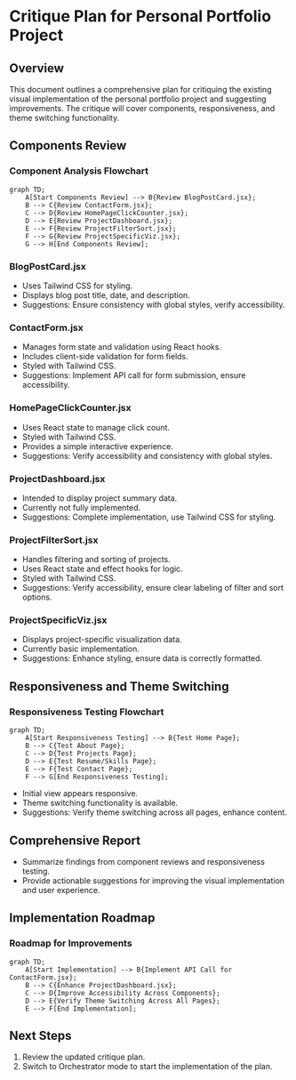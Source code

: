 # Critique Plan for Personal Portfolio Project

## Overview
This document outlines a comprehensive plan for critiquing the existing visual implementation of the personal portfolio project and suggesting improvements. The critique will cover components, responsiveness, and theme switching functionality.

## Components Review
### Component Analysis Flowchart
```mermaid
graph TD;
    A[Start Components Review] --> B{Review BlogPostCard.jsx};
    B --> C{Review ContactForm.jsx};
    C --> D{Review HomePageClickCounter.jsx};
    D --> E{Review ProjectDashboard.jsx};
    E --> F{Review ProjectFilterSort.jsx};
    F --> G{Review ProjectSpecificViz.jsx};
    G --> H[End Components Review];
```

### BlogPostCard.jsx
- Uses Tailwind CSS for styling.
- Displays blog post title, date, and description.
- Suggestions: Ensure consistency with global styles, verify accessibility.

### ContactForm.jsx
- Manages form state and validation using React hooks.
- Includes client-side validation for form fields.
- Styled with Tailwind CSS.
- Suggestions: Implement API call for form submission, ensure accessibility.

### HomePageClickCounter.jsx
- Uses React state to manage click count.
- Styled with Tailwind CSS.
- Provides a simple interactive experience.
- Suggestions: Verify accessibility and consistency with global styles.

### ProjectDashboard.jsx
- Intended to display project summary data.
- Currently not fully implemented.
- Suggestions: Complete implementation, use Tailwind CSS for styling.

### ProjectFilterSort.jsx
- Handles filtering and sorting of projects.
- Uses React state and effect hooks for logic.
- Styled with Tailwind CSS.
- Suggestions: Verify accessibility, ensure clear labeling of filter and sort options.

### ProjectSpecificViz.jsx
- Displays project-specific visualization data.
- Currently basic implementation.
- Suggestions: Enhance styling, ensure data is correctly formatted.

## Responsiveness and Theme Switching
### Responsiveness Testing Flowchart
```mermaid
graph TD;
    A[Start Responsiveness Testing] --> B{Test Home Page};
    B --> C{Test About Page};
    C --> D{Test Projects Page};
    D --> E{Test Resume/Skills Page};
    E --> F{Test Contact Page};
    F --> G[End Responsiveness Testing];
```

- Initial view appears responsive.
- Theme switching functionality is available.
- Suggestions: Verify theme switching across all pages, enhance content.

## Comprehensive Report
- Summarize findings from component reviews and responsiveness testing.
- Provide actionable suggestions for improving the visual implementation and user experience.

## Implementation Roadmap
### Roadmap for Improvements
```mermaid
graph TD;
    A[Start Implementation] --> B{Implement API Call for ContactForm.jsx};
    B --> C{Enhance ProjectDashboard.jsx};
    C --> D{Improve Accessibility Across Components};
    D --> E{Verify Theme Switching Across All Pages};
    E --> F[End Implementation];
```

## Next Steps
1. Review the updated critique plan.
2. Switch to Orchestrator mode to start the implementation of the plan.
